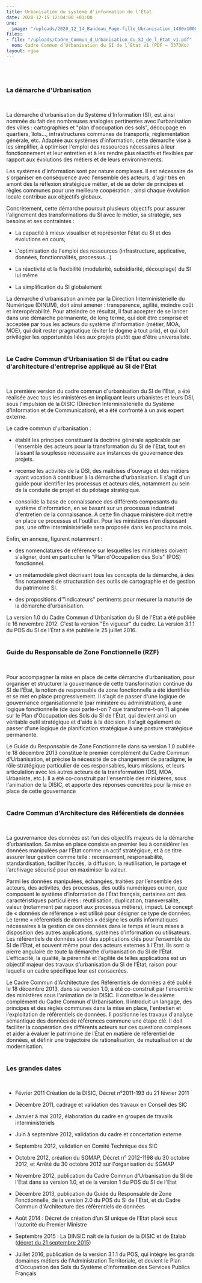 ```yaml
---
title: Urbanisation du système d'information de l’État
date: 2020-12-15 12:04:00 +01:00
une:
  image: "/uploads/2020_12_14_Bandeau_Page-fille_Ubranisation_1480x1000.jpg"
files:
- file: "/uploads/Cadre_Commun_d_Urbanisation_du_SI_de_l_Etat_v1.pdf"
  nom: Cadre Commun d’Urbanisation du SI de l’Etat v1 (PDF – 3373Ko)
layout: rgaa
---
```


<br>
<br>

### La démarche d'Urbanisation
<br>

La démarche d'urbanisation du Système d'Information (SI), est ainsi nommée du fait des nombreuses analogies pertinentes avec l'urbanisation des villes : cartographies et "plan d'occupation des sols", découpage en quartiers, îlots..., infrastructures communes de transports, réglementation générale, etc. Adaptée aux systèmes d'information, cette démarche vise à les simplifier, à optimiser l'emploi des ressources nécessaires à leur fonctionnement et leur entretien et à les rendre plus réactifs et flexibles par rapport aux évolutions des métiers et de leurs environnements.

Les systèmes d'information sont par nature complexes. Il est nécessaire de s'organiser en conséquence avec l'ensemble des acteurs, d'agir très en amont dès la réflexion stratégique métier, et de se doter de principes et règles communes pour une meilleure coopération ; ainsi chaque évolution locale contribue aux objectifs globaux.

Concrètement, cette démarche poursuit plusieurs objectifs pour assurer l'alignement des transformations du SI avec le métier, sa stratégie, ses besoins et ses contraintes :

* La capacité à mieux visualiser et représenter l'état du SI et des évolutions en cours,

* L'optimisation de l'emploi des ressources (infrastructure, applicative, données, fonctionnalités, processus...)

* La réactivité et la flexibilité (modularité, subsidiarité, découplage) du SI lui même

* La simplification du SI globalement


La démarche d'urbanisation animée par la Direction Interministérielle du Numérique (DINUM), doit ainsi amener : transparence, agilité, moindre coût et interopérabilité. Pour atteindre ce résultat, il faut accepter de se lancer dans une démarche permanente, de long terme, qui doit être comprise et acceptée par tous les acteurs du système d'information (métier, MOA, MOE), qui doit rester pragmatique (éviter le dogme à tout prix), et qui doit privilégier les opportunités liées aux projets plutôt que d'être universaliste.
<br>
<br>

### Le Cadre Commun d'Urbanisation SI de l’État ou cadre d'architecture d'entreprise appliqué au SI de l’État
<br>

La première version du cadre commun d'urbanisation du SI de l'Etat, a été réalisée avec tous les ministères en impliquant leurs urbanistes et leurs DSI, sous l'impulsion de la DISIC (Direction Interministérielle du Système d'Information et de Communication), et a été confronté à un avis expert externe.

Le cadre commun d'urbanisation :

* établit les principes constituant la doctrine générale applicable par l'ensemble des acteurs pour la transformation du SI de l'Etat, tout en laissant la souplesse nécessaire aux instances de gouvernance des projets.

* recense les activités de la DSI, des maîtrises d'ouvrage et des métiers ayant vocation à contribuer à la démarche d'urbanisation. Il s'agit d'un guide pour identifier les processus et acteurs clés, notamment au sein de la conduite de projet et du pilotage stratégique.

* consolide la base de connaissance des différents composants du système d'information, en se basant sur un processus industriel d'entretien de la connaissance. A cette fin chaque ministère doit mettre en place ce processus et l'outiller. Pour les ministères n'en disposant pas, une offre interministérielle sera proposée dans les prochains mois.


Enfin, en annexe, figurent notamment :

* des nomenclatures de référence sur lesquelles les ministères doivent s'aligner, dont en particulier le "Plan d'Occupation des Sols" (POS) fonctionnel.

* un métamodèle pivot décrivant tous les concepts de la démarche, à des fins notamment de structuration des outils de cartographie et de gestion du patrimoine SI.

* des propositions d'"indicateurs" pertinents pour mesurer la maturité de la démarche d'urbanisation.

La version 1.0 du Cadre Commun d'Urbanisation du SI de l'Etat a été publiée le 16 novembre 2012. C'est la version "En vigueur" du cadre. La version 3.1.1 du POS du SI de l’État a été publiée le 25 juillet 2016.
<br>
<br>

### Guide du Responsable de Zone Fonctionnelle (RZF)
<br>

Pour accompagner la mise en place de cette démarche d’urbanisation, pour organiser et structurer la gouvernance de cette transformation continue du SI de l’État, la notion de responsable de zone fonctionnelle a été identifiée et se met en place progressivement. Il s'agit de passer d'une logique de gouvernance organisationnelle (par ministère ou administration), à une logique fonctionnelle (de quoi parle-t-on ? que transforme-t-on ?) alignée sur le Plan d'Occupation des Sols du SI de l’État, qui devient ainsi un véritable outil stratégique et d'aide à la décision. Il s'agit également de passer d'une logique de planification stratégique à une posture stratégique permanente.

Le Guide du Responsable de Zone Fonctionnelle dans sa version 1.0 publiée le 18 décembre 2013 constitue le premier complément du Cadre Commun d'Urbanisation, et précise la nécessité de ce changement de paradigme, le rôle stratégique particulier de ces responsables, leurs missions, et leurs articulation avec les autres acteurs de la transformation (DSI, MOA, Urbaniste, etc.). Il a été co-construit par l'ensemble des ministères, sous l'animation de la DISIC, et apporte des réponses concrètes pour la mise en place de cette gouvernance
<br>
<br>

### Cadre Commun d'Architecture des Référentiels de données
<br>

La gouvernance des données est l’un des objectifs majeurs de la démarche d’urbanisation. Sa mise en place consiste en premier lieu à considérer les données manipulées par l’État comme un actif stratégique, et à ce titre assurer leur gestion comme telle : recensement, responsabilité, standardisation, faciliter l’accès, la diffusion, la réutilisation, le partage et l’archivage sécurisé pour en maximiser la valeur.

Parmi les données manipulées, échangées, traitées par l’ensemble des acteurs, des activités, des processus, des outils numériques ou non, que composent le système d’information de l’État français, certaines ont des caractéristiques particulières : réutilisation, duplication, transversalité, valeur (notamment par rapport aux processus métiers), impact. Le concept de « données de référence » est utilisé pour désigner ce type de données. Le terme « référentiels de données » désigne les outils informatiques nécessaires à la gestion de ces données dans le temps et leurs mises à disposition des autres applications, systèmes d’information ou utilisateurs. Les référentiels de données sont des applications clés pour l’ensemble du SI de l’État, et souvent même pour des acteurs externes à l’État. Ils sont la pierre angulaire de toute la démarche d’urbanisation du SI de l’État. L’efficacité, la qualité, la pérennité et l’agilité de telles applications est un objectif majeur des travaux d’urbanisation du SI de l’État, raison pour laquelle un cadre spécifique leur est consacrées.

Le Cadre Commun d'Architecture des Référentiels de données a été publié le 18 décembre 2013, dans sa version 1.0, a été co-construit par l'ensemble des ministères sous l'animation de la DISIC. Il constitue le deuxième complément du Cadre Commun d'Urbanisation. Il introduit un langage, des principes et des règles communes dans la mise en place, l'entretien et l'exploitation de référentiels de données. Il positionne les travaux d'analyse sémantique des données de références commune une étape clé. Il doit faciliter la coopération des différents acteurs sur ces questions complexes et aider à évaluer le patrimoine de l’État en matière de référentiel de données, et définir une trajectoire de rationalisation, de mutualisation et de modernisation.
<br>
<br>

### Les grandes dates
<br>

* Février 2011 Création de la DISIC, Décret n°2011-193 du 21 février 2011

* Décembre 2011, cadrage et validation des travaux en Conseil des SIC

* Janvier à mai 2012, élaboration du cadre en groupes de travails interministériels

* Juin à septembre 2012, validation du cadre et concertation externe

* Septembre 2012, validation en Comité Technique des SIC

* Octobre 2012, création du SGMAP, Décret n° 2012-1198 du 30 octobre 2012, et Arrêté du 30 octobre 2012 sur l'organisation du SGMAP

* Novembre 2012, publication du Cadre Commun d'Urbanisation du SI de l'Etat dans sa version 1.0, et de la version 1 du POS du SI de l'Etat

* Décembre 2013, publication du Guide du Responsable de Zone Fonctionnelle, de la version 2.0 du POS du SI de l'Etat, et du Cadre Commun d'Architecture des référentiels de données

* Août 2014 : Décret de création d’un SI unique de l’Etat placé sous l'autorité du Premier Ministre

* Septembre 2015 : La DINSIC naît de la fusion de la DISIC et de Etalab ([décret du 21 septembre 2015](http://www.legifrance.gouv.fr/WAspad/UnTexteDeJorf?numjo=PRMX1516545D))

* Juillet 2016, publication de la version 3.1.1 du POS, qui intègre les grands domaines métiers de l'Administration Territoriale, et devient le Plan d'Occupation des Sols du Système d'Information des Services Publics Français